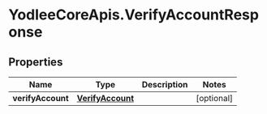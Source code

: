 # YodleeCoreApis.VerifyAccountResponse

## Properties
Name | Type | Description | Notes
------------ | ------------- | ------------- | -------------
**verifyAccount** | [**VerifyAccount**](VerifyAccount.md) |  | [optional] 
